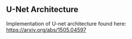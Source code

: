 U-Net Architecture
-----

Implementation of U-net architecture found here: https://arxiv.org/abs/1505.04597

